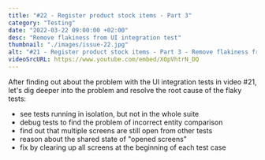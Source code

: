 ```yaml
---
title: "#22 - Register product stock items - Part 3"
category: "Testing"
date: "2022-03-22 09:00:00 +02:00"
desc: "Remove flakiness from UI integration test"
thumbnail: "./images/issue-22.jpg"
alt: "#21 - Register product stock items - Part 3 - Remove flakiness from UI integration test"
videoSrcURL: https://www.youtube.com/embed/XOpVhtrN_DQ
---
```


After finding out about the problem with the UI integration tests in video #21, let's dig deeper into the problem and resolve the root cause of the flaky tests:

* see tests running in isolation, but not in the whole suite
* debug tests to find the problem of incorrect entity comparison
* find out that multiple screens are still open from other tests
* reason about the shared state of "opened screens"
* fix by clearing up all screens at the beginning of each test case